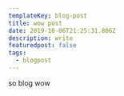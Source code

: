 ```yaml
---
templateKey: blog-post
title: wow post
date: 2019-10-06T21:25:31.806Z
description: write
featuredpost: false
tags:
  - blogpost
---
```

so blog wow
